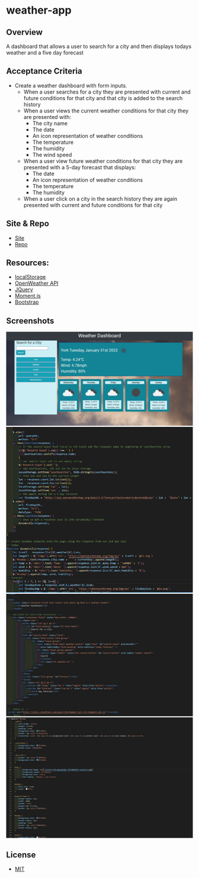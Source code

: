 # weather-app

## Overview

A dashboard that allows a user to search for a city and then displays todays weather and a five day forecast

## Acceptance Criteria

* Create a weather dashboard with form inputs.
  * When a user searches for a city they are presented with current and future conditions for that city and that city is added to the search history
  * When a user views the current weather conditions for that city they are presented with:
    * The city name
    * The date
    * An icon representation of weather conditions
    * The temperature
    * The humidity
    * The wind speed
  * When a user view future weather conditions for that city they are presented with a 5-day forecast that displays:
    * The date
    * An icon representation of weather conditions
    * The temperature
    * The humidity
  * When a user click on a city in the search history they are again presented with current and future conditions for that city

## Site & Repo
* [Site](https://dj-86.github.io/weather-app/)
* [Repo](https://github.com/DJ-86/weather-app)

## Resources:
* [localStorage](https://developer.mozilla.org/en-US/docs/Web/API/Window/localStorage)
* [OpenWeather API](https://openweathermap.org/api)
* [JQuery](https://jquery.com/)
* [Moment.js](https://momentjs.com/)
* [Bootstrap](https://getbootstrap.com/)

## Screenshots
![Screen-grab](./assets/screengrab.JPG)
![Javascript](./assets/javascript.jpg)
![HTML/Bootstrap](./assets/html.JPG)
![CSS](./assets/CSS.JPG)

## License
* [MIT](LICENSE.md)
